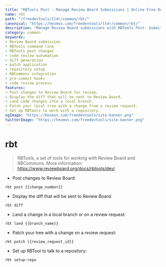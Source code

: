 ```yaml
---
title: "RBTools Post - Manage Review Board Submissions | Online Free DevTools by Hexmos"
name: rbt
path: "/freedevtools/tldr/common/rbt/"
canonical: "https://hexmos.com/freedevtools/tldr/common/rbt/"
description: "Manage Review Board submissions with RBTools Post. Submit changes, view diffs, and patch code easily. Free online tool, no registration required."
category: common
keywords:
- Review Board submission
- RBTools command line
- RBTools post changes
- code review automation
- diff generation
- patch application
- repository setup
- RBCommons integration
- pre-commit hooks
- code review process
features:
- Post changes to Review Board for review.
- Display the diff that will be sent to Review Board.
- Land code changes into a local branch.
- Patch your local tree with a change from a review request.
- Set up RBTools to work with a repository.
ogImage: "https://hexmos.com/freedevtools/site-banner.png"
twitterImage: "https://hexmos.com/freedevtools/site-banner.png"
---
```


# rbt

> RBTools, a set of tools for working with Review Board and RBCommons.
> More information: <https://www.reviewboard.org/docs/rbtools/dev/>.

- Post changes to Review Board:

`rbt post {{change_number}}`

- Display the diff that will be sent to Review Board:

`rbt diff`

- Land a change in a local branch or on a review request:

`rbt land {{branch_name}}`

- Patch your tree with a change on a review request:

`rbt patch {{review_request_id}}`

- Set up RBTool to talk to a repository:

`rbt setup-repo`
